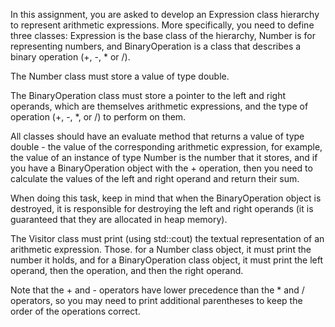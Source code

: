 In this assignment, you are asked to develop an Expression class hierarchy to represent arithmetic expressions. More specifically, you need to define three classes: Expression is the base class of the hierarchy, Number is for representing numbers, and BinaryOperation is a class that describes a binary operation (+, -, * or /).

The Number class must store a value of type double.

The BinaryOperation class must store a pointer to the left and right operands, which are themselves arithmetic expressions, and the type of operation (+, -, *, or /) to perform on them.

All classes should have an evaluate method that returns a value of type double - the value of the corresponding arithmetic expression, for example, the value of an instance of type Number is the number that it stores, and if you have a BinaryOperation object with the + operation, then you need to calculate the values of the left and right operand and return their sum.

When doing this task, keep in mind that when the BinaryOperation object is destroyed, it is responsible for destroying the left and right operands (it is guaranteed that they are allocated in heap memory).

The Visitor class must print (using std::cout) the textual representation of an arithmetic expression. Those. for a Number class object, it must print the number it holds, and for a BinaryOperation class object, it must print the left operand, then the operation, and then the right operand.

Note that the + and - operators have lower precedence than the * and / operators, so you may need to print additional parentheses to keep the order of the operations correct.
